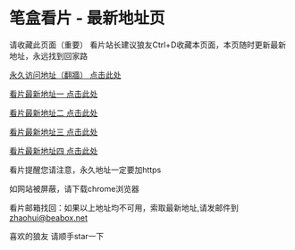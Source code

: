 # 笔盒看片 - 最新地址页

请收藏此页面（重要）
看片站长建议狼友Ctrl+D收藏本页面，本页随时更新最新地址，永远找到回家路

[永久访问地址（翻牆） 点击此处](https://beabox.net/)

[看片最新地址一 点击此处](https://bhy8x9i8c5k8.shop)

[看片最新地址二 点击此处](https://bhg2s7a6a7m6.shop)

[看片最新地址三 点击此处](https://bhc4w4p8d9e1.shop)

[看片最新地址四 点击此处](https://bht4y6g1j1x9.shop)

看片提醒您请注意，永久地址一定要加https

如网站被屏蔽，请下载chrome浏览器

看片邮箱找回：如果以上地址均不可用，索取最新地址,请发邮件到 zhaohui@beabox.net

喜欢的狼友 请顺手star一下